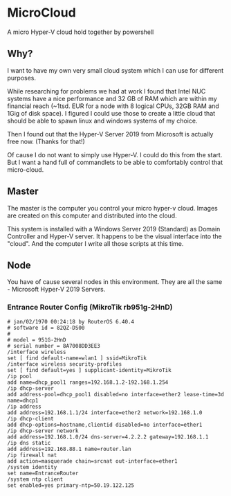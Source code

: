 # MicroCloud

A micro Hyper-V cloud hold together by powershell

## Why?

I want to have my own very small cloud system which I can use for different purposes. 

While researching for problems we had at work I found that Intel NUC systems have a nice performance and 32 GB of RAM which are within my financial reach (~1tsd. EUR for a node with 8 logical CPUs, 32GB RAM and 1Gig of disk space). I figured I could use those to create a little cloud that should be able to spawn linux and windows systems of my choice. 

Then I found out that the Hyper-V Server 2019 from Microsoft is actually free now. (Thanks for that!)

Of cause I do not want to simply use Hyper-V. I could do this from the start. But I want a hand full of commandlets to be able to comfortably control that micro-cloud. 

## Master

The master is the computer you control your micro hyper-v cloud. 
Images are created on this computer and distributed into the cloud. 

This system is installed with a Windows Server 2019 (Standard) as Domain Controller and Hyper-V server. It happens to be the visual interface into the "cloud". And the computer I write all those scripts at this time. 

## Node

You have of cause several nodes in this environment. They are all the same - Microsoft Hyper-V 2019 Servers.



### Entrance Router Config (MikroTik rb951g-2HnD)

```
# jan/02/1970 00:24:18 by RouterOS 6.40.4
# software id = 82QZ-DS00
#
# model = 951G-2HnD
# serial number = 8A7008DD3EE3
/interface wireless
set [ find default-name=wlan1 ] ssid=MikroTik
/interface wireless security-profiles
set [ find default=yes ] supplicant-identity=MikroTik
/ip pool
add name=dhcp_pool1 ranges=192.168.1.2-192.168.1.254
/ip dhcp-server
add address-pool=dhcp_pool1 disabled=no interface=ether2 lease-time=3d name=dhcp1
/ip address
add address=192.168.1.1/24 interface=ether2 network=192.168.1.0
/ip dhcp-client
add dhcp-options=hostname,clientid disabled=no interface=ether1
/ip dhcp-server network
add address=192.168.1.0/24 dns-server=4.2.2.2 gateway=192.168.1.1
/ip dns static
add address=192.168.88.1 name=router.lan
/ip firewall nat
add action=masquerade chain=srcnat out-interface=ether1
/system identity
set name=EntranceRouter
/system ntp client
set enabled=yes primary-ntp=50.19.122.125

```
